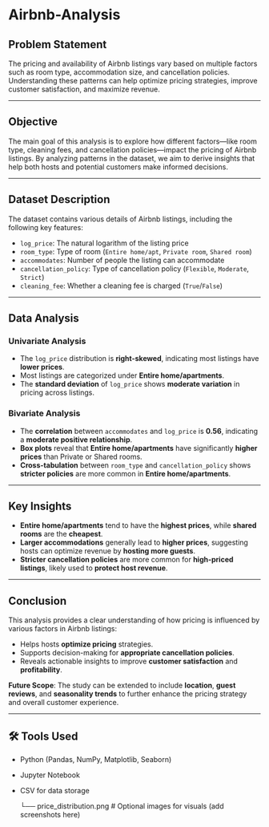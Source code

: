 #  Airbnb-Analysis

##   Problem Statement

The pricing and availability of Airbnb listings vary based on multiple factors such as room type, accommodation size, and cancellation policies. Understanding these patterns can help optimize pricing strategies, improve customer satisfaction, and maximize revenue.

---

##  Objective

The main goal of this analysis is to explore how different factors—like room type, cleaning fees, and cancellation policies—impact the pricing of Airbnb listings. By analyzing patterns in the dataset, we aim to derive insights that help both hosts and potential customers make informed decisions.

---

##  Dataset Description

The dataset contains various details of Airbnb listings, including the following key features:

- `log_price`: The natural logarithm of the listing price  
- `room_type`: Type of room (`Entire home/apt`, `Private room`, `Shared room`)  
- `accommodates`: Number of people the listing can accommodate  
- `cancellation_policy`: Type of cancellation policy (`Flexible`, `Moderate`, `Strict`)  
- `cleaning_fee`: Whether a cleaning fee is charged (`True`/`False`)  

---

##  Data Analysis

###  Univariate Analysis

- The `log_price` distribution is **right-skewed**, indicating most listings have **lower prices**.
- Most listings are categorized under **Entire home/apartments**.
- The **standard deviation** of `log_price` shows **moderate variation** in pricing across listings.

###  Bivariate Analysis

- The **correlation** between `accommodates` and `log_price` is **0.56**, indicating a **moderate positive relationship**.
- **Box plots** reveal that **Entire home/apartments** have significantly **higher prices** than Private or Shared rooms.
- **Cross-tabulation** between `room_type` and `cancellation_policy` shows **stricter policies** are more common in **Entire home/apartments**.

---

##  Key Insights

- **Entire home/apartments** tend to have the **highest prices**, while **shared rooms** are the **cheapest**.
- **Larger accommodations** generally lead to **higher prices**, suggesting hosts can optimize revenue by **hosting more guests**.
- **Stricter cancellation policies** are more common for **high-priced listings**, likely used to **protect host revenue**.

---

##  Conclusion

This analysis provides a clear understanding of how pricing is influenced by various factors in Airbnb listings:

- Helps hosts **optimize pricing** strategies.
- Supports decision-making for **appropriate cancellation policies**.
- Reveals actionable insights to improve **customer satisfaction** and **profitability**.

**Future Scope**: The study can be extended to include **location**, **guest reviews**, and **seasonality trends** to further enhance the pricing strategy and overall customer experience.

---

## 🛠 Tools Used

- Python (Pandas, NumPy, Matplotlib, Seaborn)
- Jupyter Notebook
- CSV for data storage

    └── price_distribution.png     # Optional images for visuals (add screenshots here)
